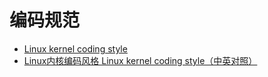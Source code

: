 


# 编码规范

* [Linux kernel coding style](https://www.kernel.org/doc/html/v4.10/process/coding-style.html)
* [Linux内核编码风格 Linux kernel coding style（中英对照）](http://iyu.is-programmer.com/posts/30315.html)
